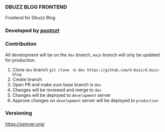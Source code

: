 ### DBUZZ BLOG FRONTEND
Frontend for Dbuzz Blog

### Developed by *[postnzt](https://www.facebook.com/postNZT/)*

### Contribution

All development will be on the ```dev``` branch, ```main``` branch will only be updated for production.

1. Clone ```dev``` branch ```git clone -b dev https://github.com/d-buzz/d.buzz-blog```
2. Create branch
3. Open PR and make sure base branch is ```dev```
3. Changes will be reviewed and merge to ```dev```
4. Changes will be deployed to ```development``` server
5. Approve changes on ```development``` server will be deployed to ```production```


### Versioning

https://semver.org/
